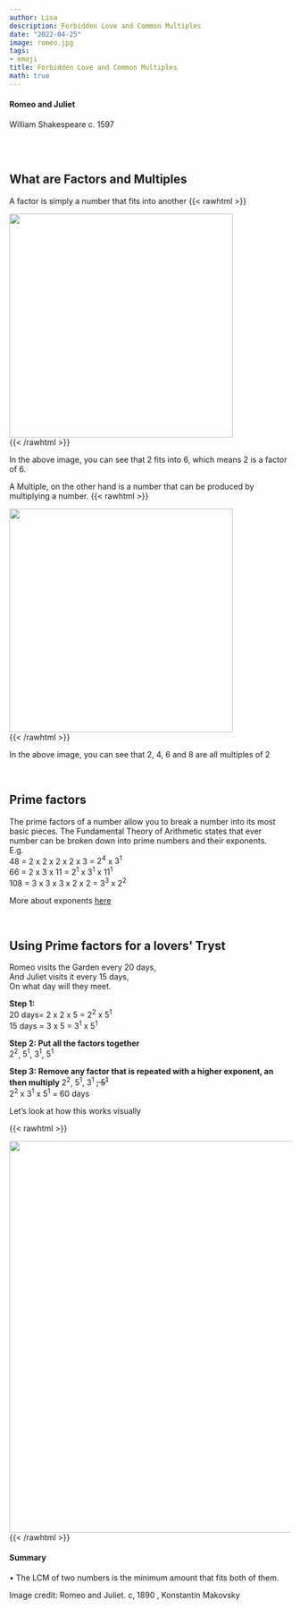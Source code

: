 ```yaml
---
author: Lisa
description: Forbidden Love and Common Multiples
date: "2022-04-25"
image: romeo.jpg
tags:
- emoji
title: Forbidden Love and Common Multiples
math: true
---
```

#### Romeo and Juliet
William Shakespeare c. 1597  
&nbsp;

&nbsp;


## What are Factors and Multiples

A factor is simply a number that fits into another
{{< rawhtml >}}
<div class="center">
<img src="/images/2factors.png" style="width:400px;">
</div>
{{< /rawhtml >}}

In the above image, you can see that 2 fits into 6, which means 2 is a factor of 6.

A Multiple, on the other hand is a number that can be produced by multiplying a number.
{{< rawhtml >}}
<div class="center">
<img src="/images/multiples.png" style="width:400px;">
</div>
{{< /rawhtml >}}

In the above image, you can see that 2, 4, 6 and 8 are all multiples of 2
&nbsp;

&nbsp;

## Prime factors

The prime factors of a number allow you to break a number into its most basic pieces.
The Fundamental Theory of Arithmetic states that ever number can be broken down into prime numbers and their exponents.  
E.g.  
48 = 2 x 2 x 2 x 2 x 3 = $2^4$  x $3^1$  
66 = 2 x 3 x 11 = $2^1$ x $3^1$ x $11^1$  
108 = 3 x 3 x 3 x 2 x 2 = $3^3$  x $2^2$  

More about exponents [here](/post/exponents-and-st.-ives)
&nbsp;

&nbsp;

## Using Prime factors for a lovers' Tryst  
Romeo visits the Garden every 20 days,  
And Juliet visits it every 15 days,  
On what day will they meet.  

**Step 1:**  
20 days= 2 x 2 x 5 =  $2^2$  x $5^1$  
15 days = 3 x 5 = $3^1$  x $5^1$  

**Step 2: Put all the factors together**  
$2^2$,  $5^1$, $3^1$,  $5^1$

**Step 3: Remove any factor that is repeated with a higher exponent, an then multiply** 
$2^2$,  $5^1$, $3^1$ ~~, $5^1$~~  
$2^2$ x $3^1$ x $5^1$ = 60 days  


Let’s look at how this works visually  

{{< rawhtml >}}  
<div class="center">
<img src="/images/garden.png" style="width:700px;">
</div>
{{< /rawhtml >}}

#### Summary  
• The LCM of two numbers is the minimum amount that fits both of them.



Image credit: Romeo and Juliet. c, 1890 , Konstantin Makovsky